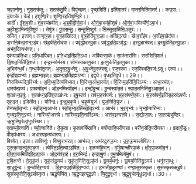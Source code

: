 

  
ज॒ज्ञा॒नोनु। नुश॒तक्र॑तु:। श॒तक्र॑तु॒र्वि। विपृ॑च्छत्। पृ॒च्छ॒दिति॑। इति॑मा॒तरं॑। मा॒तर॒मिति॑मा॒तरं॑।। कउ॒ग्रा:। उ॒ग्रा:के। केह॑। ह॒शृ॒ण्वि॒रे। शृ॒ण्वि॒रइति॑शृ॒ण्वि॒रे।।  
आदीं॑। ईं॒श॒व॒शी। श॒व॒स्य॑ब्रवीत्। अ॒ब्र॒वी॒दौ॒र्ण॒वा॒भं। औ॒र्ण॒वा॒भम॑ही॒शुवं॑। औ॒र्ण॒वा॒भमित्यौ॑र्ण॒ऽवा॒भं। अ॒ही॒शुव॒मित्य॑ही॒शुवं॑।। तेपु॑त्र। पु॒त्र॒स॒न्तु॒। स॒न्तु॒नि॒ष्टुर॑:। नि॒स्तुर॒इति॑नि॒:ऽतुर॑:।।  
समित्। इत्तान्। तान्वृ॑त्र॒हा। वृ॒त्र॒हाखि॑दत्। वृ॒त्र॒हेति॑वृ॒त्र॒ऽहा। अखि॑द॒त्खे। खेअ॒राँइ॑व। अ॒राँइ॑व॒खेद॑या। अ॒रानि॒वेत्य॒रान्ऽइ॑व। खेद॒येति॒खेद॑या।। प्रवृ॑द्धोदस्यु॒हा। प्रवृ॑द्ध॒इति॒प्रऽवृ॑द्ध:। द॒स्यु॒हाभ॑वत्। द॒स्यु॒हेति॑द॒स्यु॒ऽहा। अभ॑व॒दित्यभ॑वत्।।  
एक॑याप्रति॒धा। प्र॒ति॒धापि॑बत्। प्र॒ति॒धाइति॑प्र॒ति॒ऽधा। अपि॑बत्सा॒कं। सा॒कंसरां॑सि। सरां॑सित्रि॒शतं॑। त्रिं॒शत॒मिति॑त्रिं॒शतं॑।। इन्द्र॒स्सोम॑स्य। सोम॑स्यकाणु॒का। का॒णु॒केति॑का॒णु॒का।।  
अ॒भिग॑न्ध॒र्वं। ग॒न्ध॒र्वम॑तृणत्। अ॒तृ॒ण॒द॒बु॒ध्नेषु॑। अ॒बु॒ध्नेषु॒रज॑स्सु। रज॒स्स्वा। रज॒स्स्विति॒रज॑:ऽसु। एत्या।। इन्द्रो॑ब्र॒ह्मभ्य॑:। ब्र॒ह्मभ्य॒इत्। ब्र॒ह्मभ्य॒इति॑ब्र॒ह्मऽभ्य॑:। इद्वृ॒धे। वृ॒धइति॑वृ॒धे।। 29।।  
निरा॑विध्यद्गि॒रिभ्य॑:। अ॒वि॒ध्य॒दित्य॑विध्यत्। गि॒रिभ्य॒आधा॒रय॑त्। गि॒रिभ्य॒इति॑गि॒रिऽभ्य॑:। आधा॒रय॑त्। धा॒रय॑त्प॒क्वं। प॒क्वमो॑द॒नं। ओ॒द॒नमित्यो॑द॒नं।। इन्द्रो॑बु॒न्दं। बु॒न्दंस्वा॑त॒तं। स्वा॒त॒तमिति॑सु॒ऽआ॒त॒तं।।  
श॒तब्र॑ध्न॒इषु॑:। श॒तब्र॑ध्न॒इति॑श॒तऽब्र॑ध्न:। इषु॒स्तव॑। तव॑स॒हस्र॑पर्ण:। स॒हस्र॑पर्ण॒एक॑:। स॒हस्र॑पर्ण॒इति॑स॒हस्र॑ऽपर्ण:। एक॒इत्। इदितीत्।। यमि॑न्द्र। इ॒न्द्र॒च॒कृ॒षे। च॒कृ॒षेयुजं॑। युज॒मिति॒युजं॑।।  
तेन॑स्तो॒तृभ्य॑:। स्तो॒तृभ्य॒आभ॑र। स्तो॒तृभ्य॒इति॑स्तो॒तृऽभ्य॑:। आभ॑र। भ॒र॒नृभ्य॑:। नृभ्यो॒नारि॑भ्य:। नृभ्य॒इति॒नृऽभ्य॑:। नारि॑भ्यो॒अत्त॑वे। नारि॑भ्य॒इति॒नारि॑ऽभ्य:। अत्त॑व॒इत्यत्त॑वे।। स॒द्योजा॒त:। जा॒तऋ॑भुष्ठिर। ऋ॒भु॒स्थि॒रेत्यृ॑भुऽस्थिर।।  
ए॒ताच्यौ॒त्नानि॑। च्यौ॒त्नानि॑ते। ते॒कृ॒ता। कृ॒तावर्षि॑ष्ठानि। वर्षी॑ष्ठानि॒परी॑णसा। परी॑ण॒सेति॒परी॑णसा।। हृ॒दावी॒ळु। वी॒ड्व॑धारय:। अ॒धा॒र॒य॒इत्य॑धारय:।।  
विश्वेत्। इत्ता। ताविष्णु॑:। विष्णु॒राभ॑रत्। आभ॑रत्। अभ॑रदुरुक्र॒म:। उ॒रु॒क्र॒मस्त्वेषि॑त:। उ॒रु॒क्र॒मइत्यु॑रु॒ऽक्र॒म:। त्वेषि॑त॒इति॒त्वाऽइ॑षित:।। श॒तम्म॑हि॒षान्। म॒हि॒षान्क्षी॑रपा॒कं। क्षी॒र॒पा॒कमो॑द॒नं। क्षी॒र॒पा॒कमिति॑क्षी॒र॒ऽपा॒कं। ओ॒द॒नंव॑रा॒हं। व॒रा॒मिन्द्रं॑। इन्द्र॑एमु॒षं। ए॒मु॒षमित्ये॑मु॒षं।।  
तु॒वि॒क्षन्ते॑। ते॒सुकृ॑तं। सुकृ॑तंसू॒मयं॑। सुकृ॑त॒मिति॒सुऽकृ॑तं। सू॒मयं॒धनु॑:। सु॒मय॒मिति॑सु॒ऽमयं॑। धनु॑स्सा॒धु:। सा॒धुर्बु॒न्द:। बु॒न्धोहि॑र॒ण्यय॑:। हि॒र॒ण्यय॒इति॑हि॒र॒ण्यय॑:।। उ॒भाते॑बा॒हूरण्या॑। रण्या॒सुसं॑स्कृत। सुसं॑स्कृतऋदू॒पे। सुसं॑स्कृ॒तेति॒सुऽसं॑स्कृत। ऋदू॒पेचि॑त्। ऋ॒दू॒पइत्यृ॑दू॒ऽपे। चि॒दृ॒दू॒वृधा॑। ऋ॒दू॒वृ॒धेत्यृ॑धू॒ऽवृधा॑।।30।।  
